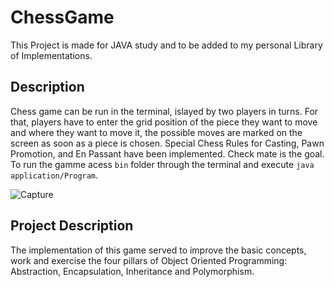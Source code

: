 # ChessGame
This Project is made for JAVA study and to be added to my personal Library of Implementations.

## Description 

Chess game can be run in the terminal, islayed by two players in turns. For that, players have to enter the grid position of the piece they want to move and where they want to move it, the possible moves are marked on the screen as soon as a piece is chosen. Special Chess Rules for Casting, Pawn Promotion, and En Passant have been implemented. Check mate is the goal.
To run the gamme acess `bin` folder through the terminal and execute `java application/Program`.

 ![Capture](https://user-images.githubusercontent.com/67132358/214338222-3b3d8c98-30e7-4b51-826e-1694edf62f70.PNG)


## Project Description

The implementation of this game served to improve the basic concepts, work and exercise the four pillars of Object Oriented Programming: Abstraction, Encapsulation, Inheritance and Polymorphism.


